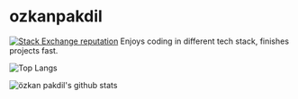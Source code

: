 # ozkanpakdil

[![Stack Exchange reputation](https://img.shields.io/stackexchange/stackoverflow/r/175554.svg)](https://stackoverflow.com/users/175554)
Enjoys coding in different tech stack, finishes projects fast.

![Top Langs](https://github-readme-stats.vercel.app/api/top-langs/?username=ozkanpakdil&layout=compact)


![özkan pakdil's github stats](https://github-readme-stats.vercel.app/api?username=ozkanpakdil&show_icons=true&theme=radical)
